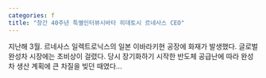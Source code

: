 ```yaml
---
categories: f
title: "창간 40주년 특별인터뷰시바타 히데토시 르네사스 CEO"
---
```

지난해 3월. 르네사스 일렉트로닉스의 일본 이바라키현 공장에 화재가 발생했다. 글로벌 완성차 시장에는 초비상이 걸렸다. 당시 장기화하기 시작한 반도체 공급난에 따라 완성차 생산 계획에 큰 차질을 빚던 때였다...